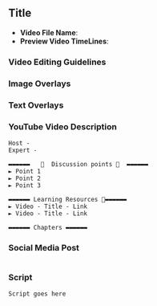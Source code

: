 ##  Title

- **Video File Name**:
- **Preview Video TimeLines**: 

### Video Editing Guidelines

### Image Overlays

### Text Overlays

### YouTube Video Description

```
Host - 
Expert - 

▬▬▬▬▬▬   💎  Discussion points 💎  ▬▬▬▬▬▬ 
► Point 1
► Point 2
► Point 3

▬▬▬▬▬▬ Learning Resources 🔗▬▬▬▬▬▬ 
► Video - Title - Link
► Video - Title - Link

▬▬▬▬▬▬ Chapters ▬▬▬▬▬▬ 
```

### Social Media Post

```
```

### Script

```
Script goes here
```